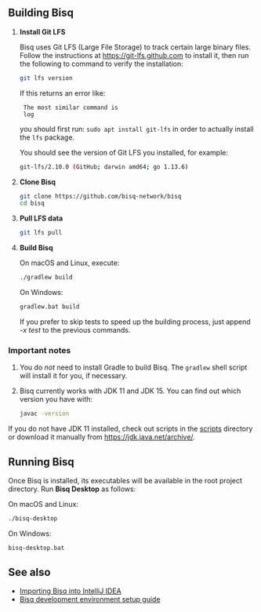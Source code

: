 ## Building Bisq

1. **Install Git LFS**

   Bisq uses Git LFS (Large File Storage) to track certain large binary files. Follow the instructions at https://git-lfs.github.com to install it, then run the following to command to verify the installation:

   ```sh
   git lfs version
   ```

   If this returns an error like:
   ```git: 'lfs' is not a git command. See 'git --help'.
    The most similar command is
	log
    ```
    
   you should first run:
     `sudo apt install git-lfs`
   in order to actually install the `lfs` package.
     
   You should see the version of Git LFS you installed, for example:

   ```sh
   git-lfs/2.10.0 (GitHub; darwin amd64; go 1.13.6)
   ```

2. **Clone Bisq**

   ```sh
   git clone https://github.com/bisq-network/bisq
   cd bisq
   ```

3. **Pull LFS data**

   ```sh
   git lfs pull
   ```

4. **Build Bisq**

   On macOS and Linux, execute:
   ```sh
   ./gradlew build
   ```

   On Windows:
   ```cmd
   gradlew.bat build
   ```

   If you prefer to skip tests to speed up the building process, just append _-x test_ to the previous commands.

### Important notes

1. You do _not_ need to install Gradle to build Bisq. The `gradlew` shell script will install it for you, if necessary.

2. Bisq currently works with JDK 11 and JDK 15. You can find out which
   version you have with:

   ```sh
   javac -version
   ```

If you do not have JDK 11 installed, check out scripts in the [scripts](../scripts) directory or download it manually from https://jdk.java.net/archive/.

## Running Bisq

Once Bisq is installed, its executables will be available in the root project directory. Run **Bisq Desktop** as follows:

On macOS and Linux:
```sh
./bisq-desktop
```

On Windows:
```cmd
bisq-desktop.bat
```

## See also

 - [Importing Bisq into IntelliJ IDEA](./idea-import.md)
 - [Bisq development environment setup guide](./dev-setup.md)
